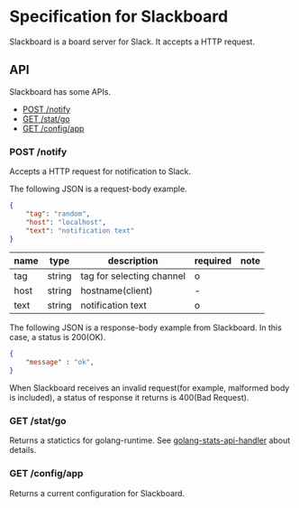 # Specification for Slackboard

Slackboard is a board server for Slack. It accepts a HTTP request.

## API

Slackboard has some APIs.

 * [POST /notify](#post-notify)
 * [GET /stat/go](#get-statgo)
 * [GET /config/app](#get-configapp)

### POST /notify

Accepts a HTTP request for notification to Slack.

The following JSON is a request-body example.

```json
{
    "tag": "random",
    "host": "localhost",
    "text": "notification text"
}
```

|name|type  |description               |required|note|
|----|------|--------------------------|--------|----|
|tag |string|tag for selecting channel |o       |    |
|host|string|hostname(client)          |-       |    |
|text|string|notification text         |o       |    |


The following JSON is a response-body example from Slackboard. In this case, a status is 200(OK).

```json
{
    "message" : "ok",
}
```

When Slackboard receives an invalid request(for example, malformed body is included), a status of response it returns is 400(Bad Request).

### GET /stat/go

Returns a statictics for golang-runtime. See [golang-stats-api-handler](https://github.com/fukata/golang-stats-api-handler) about details.

### GET /config/app

Returns a current configuration for Slackboard.

